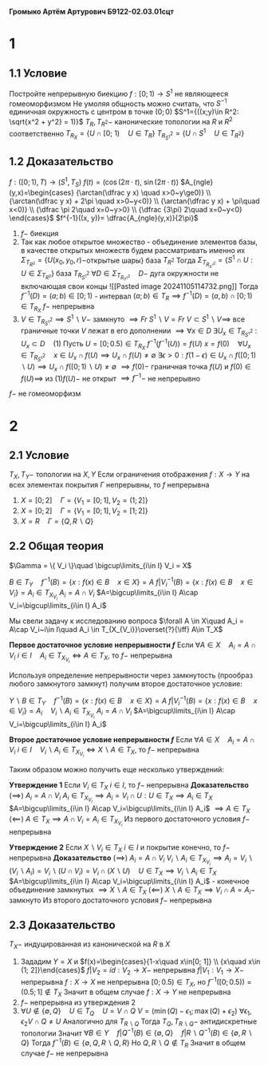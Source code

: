 
**Громыко Артём Артурович Б9122-02.03.01сцт**

# 1
## 1.1 Условие
Постройте непрерывную биекцию $f:[0;1)\to S^1$ не являющееся гомеоморфизмом
Не умоляя общность можно считать, что $S^{-1}$ единичная окружность с центром в точке $(0;0)$
$S^1={((x;y)\in R^2: \sqrt{x^2 + y^2} = 1)}$
$T_R, T_{R^2}-$ канонические топологии на $R$ и $R^2$ соответственно
$T_{R_{X}}=\{ U \cap [0;~1)\quad U\in T_R \}$
$T_{R^2_{S^1}}=\{ U\cap S^1 \quad U\in T_{R^2} \}$

## 1.2 Доказательство
$f:([0;1), T)\to (S^1, T_S)$
$f(t)=(\cos(2\pi\cdot t),~ \sin(2\pi\cdot t))$
$A_{ngle}(y,x)=\begin{cases} {\arctan(\dfrac y x) \quad x>0~y\ge0)} \\  {\arctan(\dfrac y x) + 2\pi \quad x>0~y<0)} \\ {\arctan(\dfrac y x) + \pi\quad x<0)} \\ {\dfrac \pi 2\quad x=0~y>0} \\ {\dfrac {3\pi} 2\quad x=0~y<0} \end{cases}$
$f^{-1}((x, y))= \dfrac{A_{ngle}(y,x)}{2\pi}$
1. $f-$ биекция
2. Так как любое открытое множество - объединение элементов базы, в качестве открытых множеств будем рассматривать именно их
	$\Sigma_{T_{R^2}}=\{ U(x_0, y_0, r) -$открытые шары$\}$ база $T_{R^2}$
	Тогда $\Sigma_{T_{R^2_{S^1}}} = \{ S^1 \cap U: U\in \Sigma_{T_{R^2}} \}$ база $T_{R^2_{S^1}}$
	$\forall D\in \Sigma_{T_{R^2_{T^1}}}\quad D-$ дуга окружности не включающая свои концы
	![[Pasted image 20241105114732.png]]
	Тогда $f^{-1}(D)=(a; b)\in [0;1)$ - интервал
	$(a; b)\in T_{R}\implies f^{-1}(D)=(a, b)\cap [0; 1) \in T_{R_{X}}$
	$f-$ непрерывна
3. $V\in T_{R^2_{S^1}}\implies S^1 \backslash V-$ замкнуто $\implies Fr~S^1 \backslash V=Fr~V\subset S^1\backslash V\implies$  все граничные точки $V$ лежат в его дополнении $\implies\forall x\in D~ \exists U_x \in T_{R^2_{S^1}}: U_x \subset D \quad (1)$
	Пусть $U=[0; 0.5)\in T_{R_X}$
	$f^{-1}(f^{-1}(U))=f(U)$
	$x=f(0)\quad \forall U_x \in T_{R^2_{S^1}}\quad x \in U_x\cap f(U)\implies U_x\cap f(U) \neq \emptyset$
	$\exists \epsilon>0 : f(1-\epsilon) \in U_x \cap f([0; 1)\backslash U)\implies  U_x \cap f([0; 1)\backslash U)\neq \emptyset$
	$\implies f(0)-$ граничная точка $f(U)$ и $f(0)\in f(U)\implies$ из $(1) f(U)-$ не открыт
	$\implies f^{-1}-$ не непрерывно

$f-$ не гомеоморфизм
# 2
## 2.1 Условие
$T_X, T_Y -$ топологии на $X, Y$
Если ограничения отображения $f:X\to Y$ на всех элементах покрытия $\Gamma$ непрерывны, то $f$ непрерывна
1. $X=[0;2]\quad \Gamma=\{V_1=[0;1], V_2=(1;2] \}$
2. $X=[0;2]\quad \Gamma=\{V_1=[0;1], V_2=[1;2] \}$
3. $X=R\quad \Gamma=\{Q, R\backslash Q \}$

## 2.2 Общая теория
$\Gamma = \{ V_i \}\quad \bigcup\limits_{i\in I} V_i = X$

$B\in T_Y\quad f^{-1}(B)=\{ x: f(x)\in B\quad x\in X \}=A$ 
$f|V_i^{-1}(B)=\{ x: f(x)\in B\quad x\in V_i\}=A_i \in T_{X_{V_i}}$ 
$A_i=A\cap V_i$
$A=\bigcup\limits_{i\in I} A\cap V_i=\bigcup\limits_{i\in I} A_i$

Мы свели задачу к исследованию вопроса 
$\forall A \in X\quad A_i = A\cap V_i~i\in I\quad A_i \in T_{X_{V_i}}\overset{?}{\iff} A\in T_X$

**Первое достаточное условие непрерывности $f$**
	Если $\forall A \in X\quad A_i = A\cap V_i~i\in I\quad A_i \in T_{X_{V_i}}{\iff} A\in T_X$, то $f-$ непрерывна

Используя определение непрерывности через замкнутость (прообраз любого замкнутого замкнут) получим второе достаточное условие:

$Y\backslash B\in T_Y\quad f^{-1}(B)=\{ x: f(x)\in B\quad x\in X \}=A$ 
$f|V_i^{-1}(B)=\{ x: f(x)\in B\quad x\in V_i\}=A_i\quad V_i\backslash A_i \in T_{X_{V_i}}$ 
$A_i=A\cap V_i$
$A=\bigcup\limits_{i\in I} A\cap V_i=\bigcup\limits_{i\in I} A_i$

**Второе достаточное условие непрерывности $f$**
	Если $\forall A \in X\quad A_i = A\cap V_i~i\in I\quad V_i\backslash A_i \in T_{X_{V_i}}{\iff} X\backslash A\in T_X$, то $f-$ непрерывна

Таким образом можно получить еще несколько утверждений:

**Утверждение 1**
	Если $V_i\in T_X~i\in I$, то $f-$ непрерывна
**Доказательство**
	$(\implies)$
	$A_i=A\cap V_i$
	$A_i\in T_{X_{V_i}}\implies A_i=V_i\cap U:U\in T_X\implies A_i\in T_X$
	$A=\bigcup\limits_{i\in I} A\cap V_i=\bigcup\limits_{i\in I} A_i$
	$\implies A\in T_X$
	$(\impliedby)$
	$A\in T_X\implies A\cap V_i=A_i\in T_{X_{V_i}}$
	Из первого достаточного условия $f-$ непрерывна

**Утверждение 2**
	Если $X\backslash V_i\in T_X~i\in I$ и покрытие конечно, то $f-$ непрерывна
**Доказательство**
	$(\implies)$
	$A_i=A\cap V_i$
	$V_i\backslash A_i\in T_{X_{V_i}}\implies A_i=V_i\backslash (V_i\backslash A_i)=V_i\backslash (U\cap V_i)=V_i\cap (X\backslash U)\quad U\in T_X\implies V_i\backslash A_i\in T_X$
	$A=\bigcup\limits_{i\in I} A\cap V_i=\bigcup\limits_{i\in I} A_i$ - конечное объединение замкнутых
	$\implies X\backslash A\in T_X$
	$(\impliedby)$
	$X\backslash A\in T_X\implies V_i\cap A=A_i-$ замкнуто
	Из второго достаточного условия $f-$ непрерывна

## 2.3 Доказательство
$T_X-$ индуцированная из канонической на $R$ в $X$
1. Зададим $Y=X$ и $f(x)=\begin{cases}{1-x\quad x\in[0; 1]} \\ {x\quad x\in (1; 2]}\end{cases}$
	$f|V_2=id:V_2\to X-$ непрерывна
	$f|V_1:V_1\to X-$ непрерывна
	$f:X\to X$ не непрерывна
	$[0; 0.5)\in T_{X}$, но $f^{-1}([0;0.5))=(0.5; 1]\not \in T_X$
	Значит в общем случае $f:X\to Y$ не непрерывна
1. $f-$ непрерывна из утверждения 2
2. $\forall U\not \in \{ \emptyset, Q \} \quad U \in T_Q \quad U= V\cap Q$
	$V=(\min(Q)-\epsilon_1; \max(Q)+\epsilon_2)$
	$\forall \epsilon_1, \epsilon_2 V\cap Q\neq U$
	Аналогично для $T_{R\backslash Q}$
	Тогда $T_Q, T_{R\backslash Q} -$ антидискретные топологии
	Значит $\forall B\in Y\quad f|Q^{-1}(B)\in \{ \emptyset, Q \}\quad f|R\backslash Q^{-1}(B)\in \{ \emptyset, R\backslash Q \}$
	Тогда $f^{-1}(B)\in \{ \emptyset, Q, R\backslash Q, R \}$
	Но $Q, R\backslash Q \not \in T_R$
	Значит в общем случае $f-$ не непрерывна
